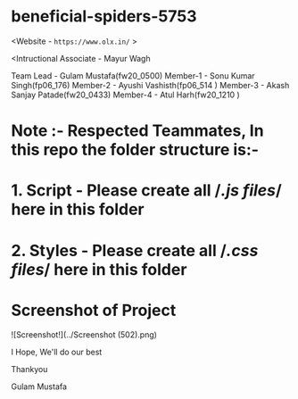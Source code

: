 # beneficial-spiders-5753

<Website - `https://www.olx.in/` >

<Intructional Associate - Mayur Wagh

Team Lead - Gulam Mustafa(fw20_0500)
Member-1 - Sonu Kumar Singh(fp06_176)
Member-2 - Ayushi Vashisth(fp06_514 )
Member-3 - Akash Sanjay Patade(fw20_0433)
Member-4 - Atul Harh(fw20_1210 )

# Note :- Respected Teammates, In this repo the folder structure is:-
# 1. Script - Please create all /*.js files*/ here in this folder
# 2. Styles - Please create all /*.css files*/ here in this folder

# Screenshot of Project

![Screenshot!](../Screenshot (502).png)


<!-- ![Screenshot!](images/Screenshot (503).png)


![Screenshot!](images/Screenshot (504).png)


![Screenshot!](images/Screenshot (505).png)


![Screenshot!](images/Screenshot (506).png)


![Screenshot!](images/Screenshot (507).png)


![Screenshot!](images/Screenshot (508).png)


![Screenshot!](images/Screenshot (509).png)


![Screenshot!](images/Screenshot (5010).png)


![Screenshot!](images/Screenshot (5011).png)


![Screenshot!](images/Screenshot (5012).png)


![Screenshot!](images/Screenshot (5013).png)


![Screenshot!](images/Screenshot (5014).png)


![Screenshot!](images/Screenshot (5015).png)


![Screenshot!](images/Screenshot (5016).png)


![Screenshot!](images/Screenshot (5017).png) -->


I Hope, We'll do our best

Thankyou

Gulam Mustafa